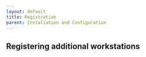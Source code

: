 ```yaml
---
layout: default
title: Registration
parent: Installation and Configuration
---
```


## Registering additional workstations
